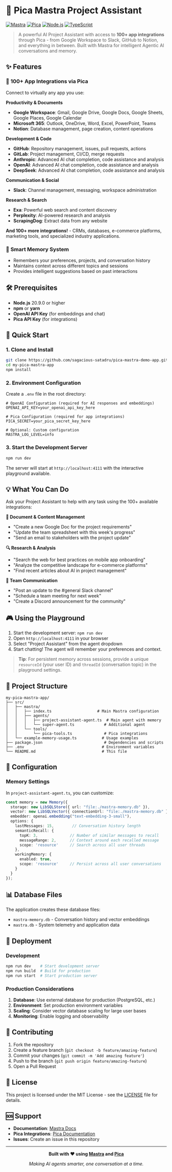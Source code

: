 # 🚀 Pica Mastra Project Assistant

[![Mastra](https://img.shields.io/badge/Powered%20by-Mastra-blue?style=flat-square)](https://mastra.ai)
[![Pica](https://img.shields.io/badge/Integrated%20with-Pica-green?style=flat-square)](https://picaos.com)
[![Node.js](https://img.shields.io/badge/Node.js-20%2B-brightgreen?style=flat-square&logo=node.js)](https://nodejs.org)
[![TypeScript](https://img.shields.io/badge/TypeScript-5.0%2B-blue?style=flat-square&logo=typescript)](https://www.typescriptlang.org)

> A powerful AI Project Assistant with access to **100+ app integrations** through Pica - from Google Workspace to Slack, GitHub to Notion, and everything in between. Built with Mastra for intelligent Agentic AI conversations and memory.

## ✨ Features

### 🔗 **100+ App Integrations via Pica**
Connect to virtually any app you use:

**Productivity & Documents**
- **Google Workspace**: Gmail, Google Drive, Google Docs, Google Sheets, Google Places, Google Calendar
- **Microsoft 365**: Outlook, OneDrive, Word, Excel, PowerPoint, Teams
- **Notion**: Database management, page creation, content operations

**Development & Code**
- **GitHub**: Repository management, issues, pull requests, actions
- **GitLab**: Project management, CI/CD, merge requests
- **Anthropic**: Advanced AI chat completion, code assistance and analysis
- **OpenAI**: Advanced AI chat completion, code assistance and analysis
- **DeepSeek**: Advanced AI chat completion, code assistance and analysis

**Communication & Social**
- **Slack**: Channel management, messaging, workspace administration

**Research & Search**
- **Exa**: Powerful web search and content discovery
- **Perplexity**: AI-powered research and analysis
- **ScrapingDog**: Extract data from any website

**And 100+ more integrations!** - CRMs, databases, e-commerce platforms, marketing tools, and specialized industry applications.

### 🧠 **Smart Memory System**
- Remembers your preferences, projects, and conversation history
- Maintains context across different topics and sessions
- Provides intelligent suggestions based on past interactions

## 🛠 Prerequisites

- **Node.js** 20.9.0 or higher
- **npm** or **yarn**
- **OpenAI API Key** (for embeddings and chat)
- **Pica API Key** (for integrations)

## 🚀 Quick Start

### 1. Clone and Install

```bash
git clone https://github.com/sagacious-satadru/pica-mastra-demo-app.git
cd my-pica-mastra-app
npm install
```

### 2. Environment Configuration

Create a `.env` file in the root directory:

```env
# OpenAI Configuration (required for AI responses and embeddings)
OPENAI_API_KEY=your_openai_api_key_here

# Pica Configuration (required for app integrations)
PICA_SECRET=your_pica_secret_key_here

# Optional: Custom configuration
MASTRA_LOG_LEVEL=info
```

### 3. Start the Development Server

```bash
npm run dev
```

The server will start at `http://localhost:4111` with the interactive playground available.

## 💡 What You Can Do

Ask your Project Assistant to help with any task using the 100+ available integrations:

**📝 Document & Content Management**
- "Create a new Google Doc for the project requirements"
- "Update the team spreadsheet with this week's progress"
- "Send an email to stakeholders with the project update"

**🔍 Research & Analysis**
- "Search the web for best practices on mobile app onboarding"
- "Analyze the competitive landscape for e-commerce platforms"
- "Find recent articles about AI in project management"

**💬 Team Communication**
- "Post an update to the #general Slack channel"
- "Schedule a team meeting for next week"
- "Create a Discord announcement for the community"

## 🎮 Using the Playground

1. Start the development server: `npm run dev`
2. Open `http://localhost:4111` in your browser
3. Select "Project Assistant" from the agent dropdown
4. Start chatting! The agent will remember your preferences and context.

> **Tip**: For persistent memory across sessions, provide a unique `resourceId` (your user ID) and `threadId` (conversation topic) in the playground settings.

## 📁 Project Structure

```
my-pica-mastra-app/
├── src/
│   ├── mastra/
│   │   ├── index.ts                    # Main Mastra configuration
│   │   ├── agents/
│   │   │   ├── project-assistant-agent.ts  # Main agent with memory
│   │   │   └── super-agent.ts             # Additional agent
│   │   └── tools/
│   │       └── pica-tools.ts              # Pica integrations
│   └── example-memory-usage.ts           # Usage examples
├── package.json                           # Dependencies and scripts
├── .env                                  # Environment variables
└── README.md                             # This file
```

## 🔧 Configuration

### Memory Settings

In `project-assistant-agent.ts`, you can customize:

```typescript
const memory = new Memory({
  storage: new LibSQLStore({ url: "file:./mastra-memory.db" }),
  vector: new LibSQLVector({ connectionUrl: "file:./mastra-memory.db" }),
  embedder: openai.embedding("text-embedding-3-small"),
  options: {
    lastMessages: 15,        // Conversation history length
    semanticRecall: {
      topK: 3,              // Number of similar messages to recall
      messageRange: 2,      // Context around each recalled message
      scope: 'resource'     // Search across all user threads
    },
    workingMemory: {
      enabled: true,
      scope: 'resource'     // Persist across all user conversations
    }
  }
});
```

## 📊 Database Files

The application creates these database files:

- `mastra-memory.db` - Conversation history and vector embeddings
- `mastra.db` - System telemetry and application data

## 🚀 Deployment

### Development

```bash
npm run dev    # Start development server
npm run build  # Build for production
npm run start  # Start production server
```

### Production Considerations

1. **Database**: Use external database for production (PostgreSQL, etc.)
2. **Environment**: Set production environment variables
3. **Scaling**: Consider vector database scaling for large user bases
4. **Monitoring**: Enable logging and observability

## 🤝 Contributing

1. Fork the repository
2. Create a feature branch (`git checkout -b feature/amazing-feature`)
3. Commit your changes (`git commit -m 'Add amazing feature'`)
4. Push to the branch (`git push origin feature/amazing-feature`)
5. Open a Pull Request

## 📝 License

This project is licensed under the MIT License - see the [LICENSE](LICENSE) file for details.

## 🆘 Support

- **Documentation**: [Mastra Docs](https://mastra.ai/docs)
- **Pica Integrations**: [Pica Documentation](https://docs.picaos.com/get-started/introduction)
- **Issues**: Create an issue in this repository

---

<div align="center">

**Built with ❤️ using [Mastra](https://mastra.ai) and [Pica](https://picaos.com)**

*Making AI agents smarter, one conversation at a time.*

</div>
